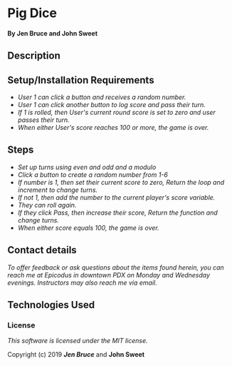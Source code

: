 # Pig Dice


#### By **Jen Bruce** and **John Sweet**

## Description


## Setup/Installation Requirements

* _User 1 can click a button and receives a random number._
* _User 1 can click another button to log score and pass their turn._
* _If 1 is rolled, then User's current round score is set to zero and user passes their turn._
* _When either User's score reaches 100 or more, the game is over._

## Steps

* _Set up turns using even and odd and a modulo_
* _Click a button to create a random number from 1-6_
* _If number is 1, then set their current score to zero, Return the loop and increment to change turns._
* _If not 1, then add the number to the current player's score variable._
* _They can roll again._
* _If they click Pass, then increase their score, Return the function and change turns._
* _When either score equals 100, the game is over._


## Contact details

_To offer feedback or ask questions about the items found herein, you can reach me at Epicodus in downtown PDX on Monday and Wednesday evenings. Instructors may also reach me via email._

## Technologies Used


### License

*This software is licensed under the MIT license.*

Copyright (c) 2019 **_Jen Bruce_** and **John Sweet**
